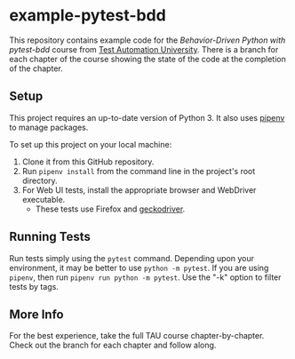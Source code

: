 # example-pytest-bdd
This repository contains example code for the
*Behavior-Driven Python with pytest-bdd* course
from [Test Automation University](https://testautomationu.applitools.com/).
There is a branch for each chapter of the course showing the state of the code at the completion of the chapter.

## Setup
This project requires an up-to-date version of Python 3.
It also uses [pipenv](https://pipenv.readthedocs.io/) to manage packages.

To set up this project on your local machine:
1. Clone it from this GitHub repository.
2. Run `pipenv install` from the command line in the project's root directory.
3. For Web UI tests, install the appropriate browser and WebDriver executable.
   * These tests use Firefox and [geckodriver](https://github.com/mozilla/geckodriver/releases).

## Running Tests
Run tests simply using the `pytest` command.
Depending upon your environment, it may be better to use `python -m pytest`.
If you are using `pipenv`, then run `pipenv run python -m pytest`.
Use the "-k" option to filter tests by tags.

## More Info
For the best experience, take the full TAU course chapter-by-chapter.
Check out the branch for each chapter and follow along.
